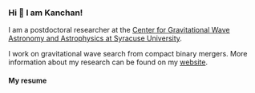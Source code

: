 ### Hi 👋 I am Kanchan!

I am a postdoctoral researcher at the [Center for Gravitational Wave Astronomy and Astrophysics at Syracuse University](https://gravitationalwaves.syracuse.edu/people/). 

I work on gravitational wave search from compact binary mergers.
More information about my research can be found on my [website](https://kanchansoni.owlstown.net). 

#### My resume

